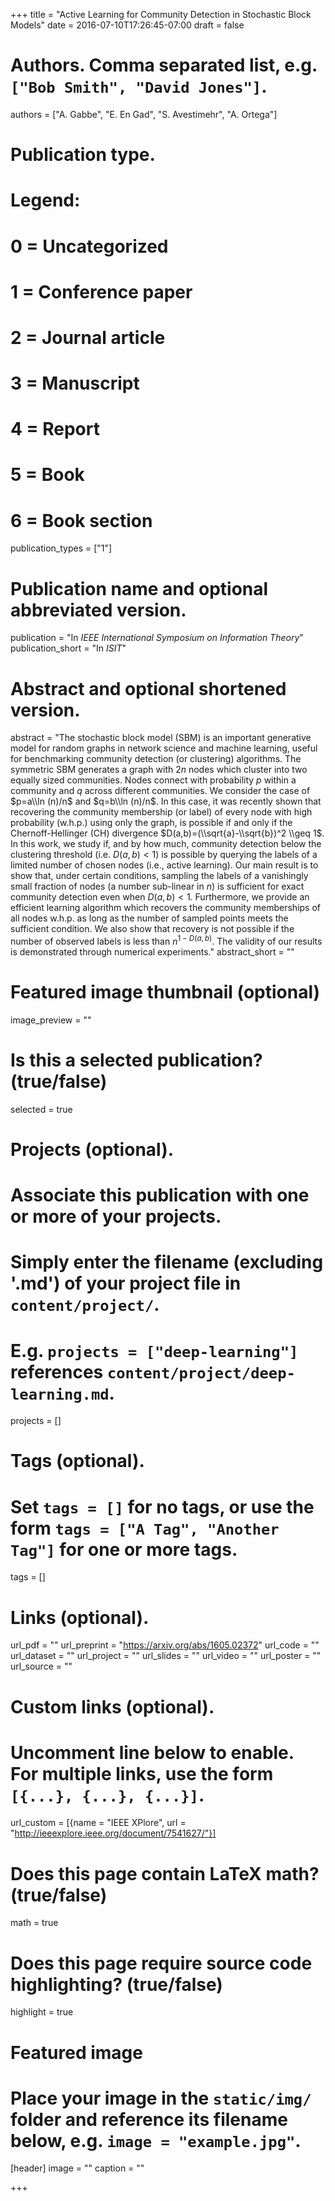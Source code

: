 +++
title = "Active Learning for Community Detection in Stochastic Block Models"
date = 2016-07-10T17:26:45-07:00
draft = false

# Authors. Comma separated list, e.g. `["Bob Smith", "David Jones"]`.
authors = ["A. Gabbe", "E. En Gad", "S. Avestimehr",  "A. Ortega"]

# Publication type.
# Legend:
# 0 = Uncategorized
# 1 = Conference paper
# 2 = Journal article
# 3 = Manuscript
# 4 = Report
# 5 = Book
# 6 = Book section
publication_types = ["1"]

# Publication name and optional abbreviated version.
publication = "In *IEEE International Symposium on Information Theory*"
publication_short = "In *ISIT*"

# Abstract and optional shortened version.
abstract = "The stochastic block model (SBM) is an important generative model for random graphs in network science and machine learning, useful for benchmarking community detection (or clustering) algorithms. The symmetric SBM generates a graph with $2n$ nodes which cluster into two equally sized communities. Nodes connect with probability $p$ within a community and $q$ across different communities. We consider the case of $p=a\\ln (n)/n$ and $q=b\\ln (n)/n$. In this case, it was recently shown that recovering the community membership (or label) of every node with high probability (w.h.p.) using only the graph, is possible if and only if the Chernoff-Hellinger (CH) divergence $D(a,b)=(\\sqrt{a}-\\sqrt{b})^2 \\geq 1$. In this work, we study if, and by how much, community detection below the clustering threshold (i.e. $D(a,b)<1$) is possible by querying the labels of a limited number of chosen nodes (i.e., active learning). Our main result is to show that, under certain conditions, sampling the labels of a vanishingly small fraction of nodes (a number sub-linear in $n$) is sufficient for exact community detection even when $D(a,b)<1$. Furthermore, we provide an efficient learning algorithm which recovers the community memberships of all nodes w.h.p. as long as the number of sampled points meets the sufficient condition. We also show that recovery is not possible if the number of observed labels is less than $n^{1-D(a,b)}$. The validity of our results is demonstrated through numerical experiments."
abstract_short = ""

# Featured image thumbnail (optional)
image_preview = ""

# Is this a selected publication? (true/false)
selected = true

# Projects (optional).
#   Associate this publication with one or more of your projects.
#   Simply enter the filename (excluding '.md') of your project file in `content/project/`.
#   E.g. `projects = ["deep-learning"]` references `content/project/deep-learning.md`.
projects = []

# Tags (optional).
#   Set `tags = []` for no tags, or use the form `tags = ["A Tag", "Another Tag"]` for one or more tags.
tags = []

# Links (optional).
url_pdf = ""
url_preprint = "https://arxiv.org/abs/1605.02372"
url_code = ""
url_dataset = ""
url_project = ""
url_slides = ""
url_video = ""
url_poster = ""
url_source = ""

# Custom links (optional).
#   Uncomment line below to enable. For multiple links, use the form `[{...}, {...}, {...}]`.
url_custom  = [{name = "IEEE XPlore", url = "http://ieeexplore.ieee.org/document/7541627/"}]

# Does this page contain LaTeX math? (true/false)
math = true

# Does this page require source code highlighting? (true/false)
highlight = true

# Featured image
# Place your image in the `static/img/` folder and reference its filename below, e.g. `image = "example.jpg"`.
[header]
image = ""
caption = ""

+++
